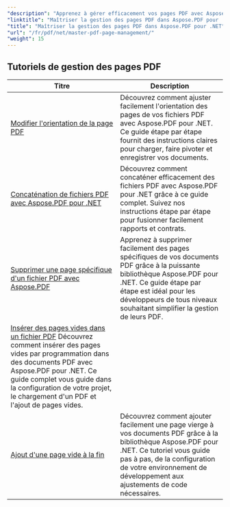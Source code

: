 ```yaml
---
"description": "Apprenez à gérer efficacement vos pages PDF avec Aspose.PDF pour .NET. Ce guide détaillé explique comment ajouter, supprimer, réorganiser et extraire des pages par programmation pour optimiser vos flux de travail PDF. Optimisez la gestion de vos documents."
"linktitle": "Maîtriser la gestion des pages PDF dans Aspose.PDF pour .NET"
"title": "Maîtriser la gestion des pages PDF dans Aspose.PDF pour .NET"
"url": "/fr/pdf/net/master-pdf-page-management/"
"weight": 15
---
```


## Tutoriels de gestion des pages PDF
| Titre | Description |
| --- | --- | 
| [Modifier l'orientation de la page PDF](./change-pdf-page-orientation/) | Découvrez comment ajuster facilement l'orientation des pages de vos fichiers PDF avec Aspose.PDF pour .NET. Ce guide étape par étape fournit des instructions claires pour charger, faire pivoter et enregistrer vos documents. |  
| [Concaténation de fichiers PDF avec Aspose.PDF pour .NET](./concatenating-pdf-files/) | Découvrez comment concaténer efficacement des fichiers PDF avec Aspose.PDF pour .NET grâce à ce guide complet. Suivez nos instructions étape par étape pour fusionner facilement rapports et contrats. |  
| [Supprimer une page spécifique d'un fichier PDF avec Aspose.PDF](./delete-particular-page-from-pdf-files/) | Apprenez à supprimer facilement des pages spécifiques de vos documents PDF grâce à la puissante bibliothèque Aspose.PDF pour .NET. Ce guide étape par étape est idéal pour les développeurs de tous niveaux souhaitant simplifier la gestion de leurs PDF. |    
| [Insérer des pages vides dans un fichier PDF](./insert-empty-pages/) Découvrez comment insérer des pages vides par programmation dans des documents PDF avec Aspose.PDF pour .NET. Ce guide complet vous guide dans la configuration de votre projet, le chargement d'un PDF et l'ajout de pages vides. |  
| [Ajout d'une page vide à la fin](./adding-an-empty-page-at-end/) | Découvrez comment ajouter facilement une page vierge à vos documents PDF grâce à la bibliothèque Aspose.PDF pour .NET. Ce tutoriel vous guide pas à pas, de la configuration de votre environnement de développement aux ajustements de code nécessaires. |